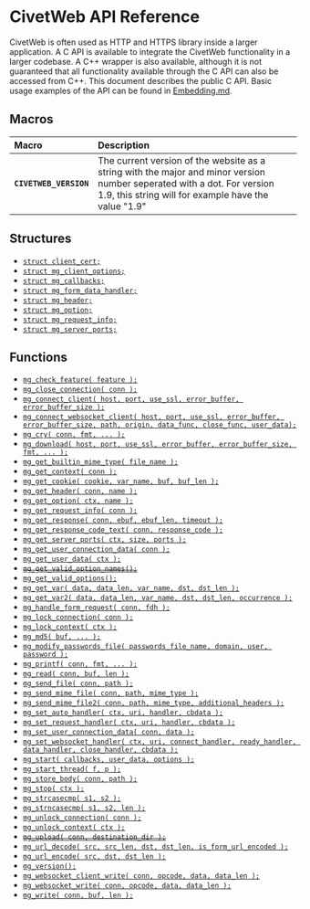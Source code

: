 # CivetWeb API Reference

CivetWeb is often used as HTTP and HTTPS library inside a larger application.
A C API is available to integrate the CivetWeb functionality in a larger
codebase. A C++ wrapper is also available, although it is not guaranteed
that all functionality available through the C API can also be accessed
from C++. This document describes the public C API. Basic usage examples of
the API can be found in [Embedding.md](Embedding.md).

## Macros

| Macro | Description |
| :--- | :--- |
| **`CIVETWEB_VERSION`** | The current version of the website as a string with the major and minor version number seperated with a dot. For version 1.9, this string will for example have the value "1.9" |

## Structures

* [`struct client_cert;`](client_cert.md)
* [`struct mg_client_options;`](mg_client_options.md)
* [`struct mg_callbacks;`](mg_callbacks.md)
* [`struct mg_form_data_handler;`](mg_form_data_handler.md)
* [`struct mg_header;`](api/mg_header.md)
* [`struct mg_option;`](api/mg_option.md)
* [`struct mg_request_info;`](api/mg_request_info.md)
* [`struct mg_server_ports;`](api/mg_server_ports.md)

## Functions

* [`mg_check_feature( feature );`](api/mg_check_feature.md)
* [`mg_close_connection( conn );`](api/mg_close_connection.md)
* [`mg_connect_client( host, port, use_ssl, error_buffer, error_buffer_size );`](api/mg_connect_client.md)
* [`mg_connect_websocket_client( host, port, use_ssl, error_buffer, error_buffer_size, path, origin, data_func, close_func, user_data);`](api/mg_connect_websocket_client.md)
* [`mg_cry( conn, fmt, ... );`](api/mg_cry.md)
* [`mg_download( host, port, use_ssl, error_buffer, error_buffer_size, fmt, ... );`](api/mg_download.md)
* [`mg_get_builtin_mime_type( file_name );`](api/mg_get_builtin_mime_type.md)
* [`mg_get_context( conn );`](api/mg_get_context.md)
* [`mg_get_cookie( cookie, var_name, buf, buf_len );`](mg_get_cookie.md)
* [`mg_get_header( conn, name );`](api/mg_get_header.md)
* [`mg_get_option( ctx, name );`](api/mg_get_option.md)
* [`mg_get_request_info( conn );`](api/mg_get_request_info.md)
* [`mg_get_response( conn, ebuf, ebuf_len, timeout );`](api/mg_get_response.md)
* [`mg_get_response_code_text( conn, response_code );`](api/mg_get_response_code_text.md)
* [`mg_get_server_ports( ctx, size, ports );`](api/mg_get_server_ports.md)
* [`mg_get_user_connection_data( conn );`](api/get_user_connection_data.md)
* [`mg_get_user_data( ctx );`](api/mg_get_user_data.md)
* [~~`mg_get_valid_option_names();`~~](api/mg_get_valid_option_names.md)
* [`mg_get_valid_options();`](api/mg_get_valid_options.md)
* [`mg_get_var( data, data_len, var_name, dst, dst_len );`](api/mg_get_var.md)
* [`mg_get_var2( data, data_len, var_name, dst, dst_len, occurrence );`](api/mg_get_var2.md)
* [`mg_handle_form_request( conn, fdh );`](mg_handle_form_request.md)
* [`mg_lock_connection( conn );`](api/mg_lock_connection.md)
* [`mg_lock_context( ctx );`](api_mg_lock_context.md)
* [`mg_md5( buf, ... );`](api/mg_md5.md)
* [`mg_modify_passwords_file( passwords_file_name, domain, user, password );`](api/mg_modify_passwords_file.md)
* [`mg_printf( conn, fmt, ... );`](api/mg_printf.md)
* [`mg_read( conn, buf, len );`](api/mg_read.md)
* [`mg_send_file( conn, path );`](api/mg_send_file.md)
* [`mg_send_mime_file( conn, path, mime_type );`](api/mg_send_mime_file.md)
* [`mg_send_mime_file2( conn, path, mime_type, additional_headers );`](api/mg_send_mime_file2.md)
* [`mg_set_auto_handler( ctx, uri, handler, cbdata );`](api/mg_set_auth_handler.md)
* [`mg_set_request_handler( ctx, uri, handler, cbdata );`](api/mg_set_request_handler.md)
* [`mg_set_user_connection_data( conn, data );`](api/mg_set_user_connection_data.md)
* [`mg_set_websocket_handler( ctx, uri, connect_handler, ready_handler, data_handler, close_handler, cbdata );`](api/mg_set_websocket_handler.md)
* [`mg_start( callbacks, user_data, options );`](api/mg_start.md)
* [`mg_start_thread( f, p );`](api/mg_start_thread.md)
* [`mg_store_body( conn, path );`](api/mg_store_body.md)
* [`mg_stop( ctx );`](api/mg_stop.md)
* [`mg_strcasecmp( s1, s2 );`](mg_strcasecmp.md)
* [`mg_strncasecmp( s1, s2, len );`](mg_strncasecmp.md)
* [`mg_unlock_connection( conn );`](api/mg_unlock_connection.md)
* [`mg_unlock_context( ctx );`](api/mg_unlock_context.md)
* [~~`mg_upload( conn, destination_dir );`~~](mg_upload.md)
* [`mg_url_decode( src, src_len, dst, dst_len, is_form_url_encoded );`](api/mg_url_decode.md)
* [`mg_url_encode( src, dst, dst_len );`](api/mg_url_encode.md)
* [`mg_version();`](api/mg_version.md)
* [`mg_websocket_client_write( conn, opcode, data, data_len );`](api/mg_websocket_client_write.md)
* [`mg_websocket_write( conn, opcode, data, data_len );`](api/mg_websocket_write.md)
* [`mg_write( conn, buf, len );`](api/mg_write.md)
